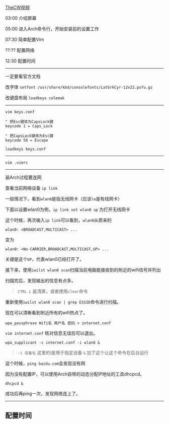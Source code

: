 
[TheCW视频](https://www.bilibili.com/video/BV11J411a7Tp)

03:00 介绍屏幕

05:00 进入Arch命令行，开始安装前的设置工作

07:30 简单配置Vim

??:?? 配置网络

12:30 配置时间


---

一定要看官方文档

改字体 `setfont /usr/share/kbd/consolefonts/LatGrkCyr-12x22.psfu.gz` 

改键盘布局 `loadkeys colemak` 

---

`vim keys.conf`

```Vim
" 把Esc键改为CapsLock键
keycode 1 = Caps_Lock 

" 把CapsLock键改为Esc键
keycode 58 = Escape
```

`loadkeys keys.conf`

---

`vim .vimrc`

---

装Arch过程要连网

查看当前网络设备 `ip link`

一般情况下，看到`wlan0`是指无线网卡（应该`lo`是有线网卡）

下面以设置wlan0为例，`ip link set wlan0 up` 为打开无线网卡

这个时候，再次输入`ip link`可以看到，`wlan0`从原来的

```
wlan0: <BROADCAST,MULTICAST> ...
```

变为

```
wlan0: <No-CARRIER,BROADCAST,MULTICAST,UP> ...
```

关键是这个`UP`，代表wlan0已经打开了。

接下来，使用`iwilst wlan0 scan`扫描当前电脑能接收到的附近的wifi信号并列出 

扫描完后，发现输出的信息有点多。

> `CTRL L` 是清屏，或者使用`clear`命令

重新使用`iwilst wlan0 scan | grep ESSID`命令进行扫描。

现在可以清晰看到附近所有的wifi热点了。

`wpa_passphrase Wifi名 用户名 密码 > internet.conf`

`vim internet.conf` 核对信息无误后可以退出。

`wpa_supplicant -c internet.conf -i wlan0 &`

> `-i 设备名` 这里的i是用于指定设备
> `&` 加了这个让这个命令在后台运行
 
这个时候，`ping baidu.com`会发现没有网

因为没有配置IP，可以使用Arch自带的动态分配IP地址的工具dhcpcd。

`dhcpcd &`

成功后再ping一次，发现网络连上了。

---

## 配置时间
